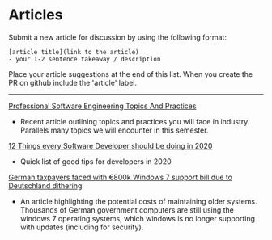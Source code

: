 # Articles

Submit a new article for discussion by using the following format:

```
[article title](link to the article)
- your 1-2 sentence takeaway / description
```

Place your article suggestions at the end of this list.  When you create the PR on github include the 'article' label.

---

[Professional Software Engineering Topics And Practices](https://venam.nixers.net/blog/programming/2020/01/09/se-practices.html)
 - Recent article outlining topics and practices you will face in industry.  Parallels many topics we will encounter in this semester.

[12 Things every Software Developer should be doing in 2020](https://dev.to/mbcrump/12-things-every-software-developer-should-be-doing-in-2020-5hbp)
 - Quick list of good tips for developers in 2020 


[German taxpayers faced with €800k Windows 7 support bill due to Deutschland dithering](https://www.theregister.co.uk/2020/01/22/germany_windows_7_support_bill/)
- An article highlighting the potential costs of maintaining older systems. Thousands of German government computers are still using the windows 7 operating systems, which windows is no longer supporting with updates (including for security).
